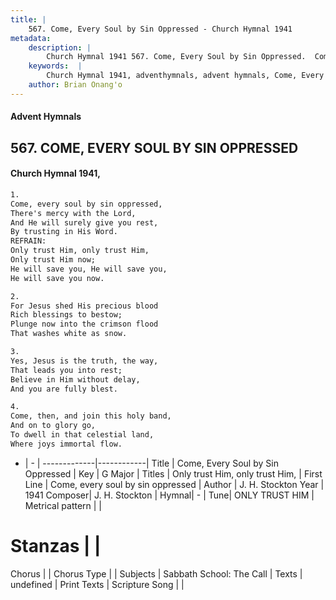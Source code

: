 ```yaml
---
title: |
    567. Come, Every Soul by Sin Oppressed - Church Hymnal 1941
metadata:
    description: |
        Church Hymnal 1941 567. Come, Every Soul by Sin Oppressed.  Come, every soul by sin oppressed,  There's mercy with the Lord,  And He will surely give you rest,  By trusting in His Word.  
    keywords:  |
        Church Hymnal 1941, adventhymnals, advent hymnals, Come, Every Soul by Sin Oppressed, Come, every soul by sin oppressed . Only trust Him, only trust Him, 
    author: Brian Onang'o
---
```


#### Advent Hymnals
## 567. COME, EVERY SOUL BY SIN OPPRESSED
####  Church Hymnal 1941,

```txt
1.
Come, every soul by sin oppressed, 
There's mercy with the Lord, 
And He will surely give you rest, 
By trusting in His Word. 
REFRAIN:
Only trust Him, only trust Him, 
Only trust Him now; 
He will save you, He will save you, 
He will save you now. 

2.
For Jesus shed His precious blood 
Rich blessings to bestow; 
Plunge now into the crimson flood 
That washes white as snow. 

3.
Yes, Jesus is the truth, the way, 
That leads you into rest; 
Believe in Him without delay, 
And you are fully blest. 

4.
Come, then, and join this holy band, 
And on to glory go, 
To dwell in that celestial land, 
Where joys immortal flow.

```

- |   -  |
-------------|------------|
Title | Come, Every Soul by Sin Oppressed |
Key | G Major |
Titles | Only trust Him, only trust Him,  |
First Line | Come, every soul by sin oppressed  |
Author | J. H. Stockton
Year | 1941
Composer| J. H. Stockton |
Hymnal|  - |
Tune| ONLY TRUST HIM |
Metrical pattern | |
# Stanzas |  |
Chorus |  |
Chorus Type |  |
Subjects | Sabbath School: The Call |
Texts | undefined |
Print Texts | 
Scripture Song |  |
    
